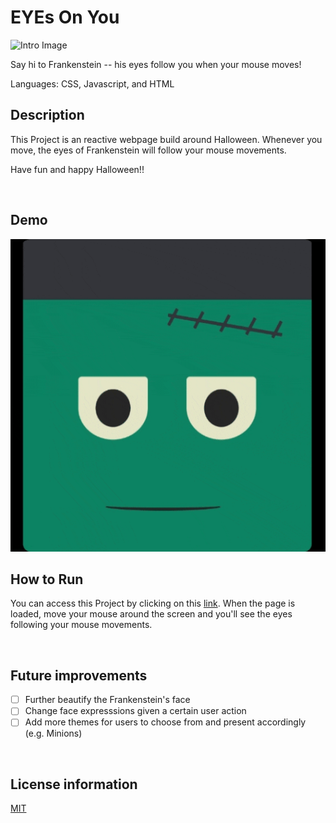 # EYEs On You

<img src="https://pyxis.nymag.com/v1/imgs/91e/001/973cb64ce94251d70694bcc566c39fb172-24-frankenstein.2x.rsocial.w600.jpg" alt="Intro Image">


Say hi to Frankenstein -- his eyes follow you when your mouse moves!

Languages:  CSS, Javascript, and HTML 
<br>

## Description
This Project is an reactive webpage build around Halloween. Whenever you move, the eyes of Frankenstein will follow your mouse movements.

Have fun and happy Halloween!!

<br>

## Demo
<img src="/images/demo-eyes.gif" alt="Demo GIF" style="height: 500px">

<br>

## How to Run
You can access this Project by clicking on this <a href="https://hujianni.github.io/eyes/" target="_blank">link</a>. 
When the page is loaded, move your mouse around the screen and you'll see the eyes following your mouse movements.

<br>

## Future improvements
- [ ] Further beautify the Frankenstein's face
- [ ] Change face expresssions given a certain user action
- [ ] Add more themes for users to choose from and present accordingly (e.g. Minions)
<br>

## License information
<a href="https://choosealicense.com/licenses/mit/" target="_blank">MIT</a>
